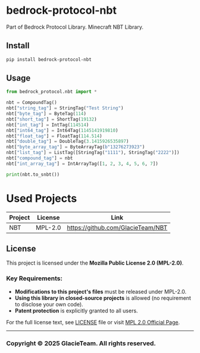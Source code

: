 # bedrock-protocol-nbt
Part of Bedrock Protocol Library. Minecraft NBT Library.

## Install
```bash
pip install bedrock-protocol-nbt
```

## Usage
```Python
from bedrock_protocol.nbt import *

nbt = CompoundTag()
nbt["string_tag"] = StringTag("Test String")
nbt["byte_tag"] = ByteTag(114)
nbt["short_tag"] = ShortTag(19132)
nbt["int_tag"] = IntTag(114514)
nbt["int64_tag"] = Int64Tag(1145141919810)
nbt["float_tag"] = FloatTag(114.514)
nbt["double_tag"] = DoubleTag(3.1415926535897)
nbt["byte_array_tag"] = ByteArrayTag(b"13276273923")
nbt["list_tag"] = ListTag([StringTag("1111"), StringTag("2222")])
nbt["compound_tag"] = nbt
nbt["int_array_tag"] = IntArrayTag([1, 2, 3, 4, 5, 6, 7])

print(nbt.to_snbt())
```

# Used Projects
| Project          | License      | Link                                         |
| ---------------- | ------------ | -------------------------------------------- |
| NBT              | MPL-2.0      | <https://github.com/GlacieTeam/NBT>          |

## License
This project is licensed under the **Mozilla Public License 2.0 (MPL-2.0)**.  

### Key Requirements:
- **Modifications to this project's files** must be released under MPL-2.0.  
- **Using this library in closed-source projects** is allowed (no requirement to disclose your own code).  
- **Patent protection** is explicitly granted to all users.  

For the full license text, see [LICENSE](LICENSE) file or visit [MPL 2.0 Official Page](https://www.mozilla.org/en-US/MPL/2.0/).  

---


### Copyright © 2025 GlacieTeam. All rights reserved.